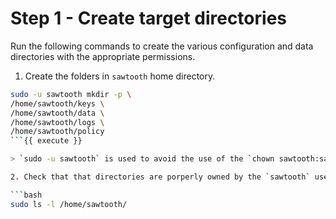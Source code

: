 # Step 1 - Create target directories

Run the following commands to create the various configuration and data directories with the appropriate permissions.

1. Create the folders in `sawtooth` home directory.

```bash
sudo -u sawtooth mkdir -p \
/home/sawtooth/keys \
/home/sawtooth/data \
/home/sawtooth/logs \
/home/sawtooth/policy
```{{ execute }}

> `sudo -u sawtooth` is used to avoid the use of the `chown sawtooth:sawtooth -R`

2. Check that that directories are porperly owned by the `sawtooth` user and group

```bash
sudo ls -l /home/sawtooth/
```
